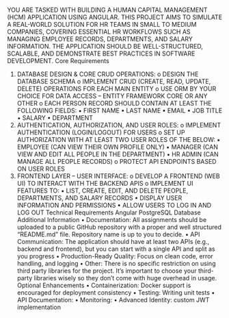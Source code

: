 YOU ARE TASKED WITH BUILDING A HUMAN CAPITAL MANAGEMENT (HCM) APPLICATION USING ANGULAR.
THIS PROJECT AIMS TO SIMULATE A REAL-WORLD SOLUTION FOR HR TEAMS IN SMALL TO MEDIUM COMPANIES,
COVERING ESSENTIAL HR WORKFLOWS SUCH AS MANAGING EMPLOYEE RECORDS, DEPARTMENTS, AND SALARY
INFORMATION. THE APPLICATION SHOULD BE WELL-STRUCTURED, SCALABLE, AND DEMONSTRATE BEST PRACTICES IN
SOFTWARE DEVELOPMENT.
Core Requirements

1. DATABASE DESIGN & CORE CRUD OPERATIONS:
   o DESIGN THE DATABASE SCHEMA
   o IMPLEMENT CRUD (CREATE, READ, UPDATE, DELETE) OPERATIONS FOR EACH MAIN ENTITY
   o USE ORM BY YOUR CHOICE FOR DATA ACCESS – ENTITY FRAMEWORK CORE OR ANY OTHER
   o EACH PERSON RECORD SHOULD CONTAIN AT LEAST THE FOLLOWING FIELDS:
   ▪ FIRST NAME
   ▪ LAST NAME
   ▪ EMAIL
   ▪ JOB TITLE
   ▪ SALARY
   ▪ DEPARTMENT
2. AUTHENTICATION, AUTHORIZATION, AND USER ROLES:
   o IMPLEMENT AUTHENTICATION (LOGIN/LOGOUT) FOR USERS
   o SET UP AUTHORIZATION WITH AT LEAST TWO USER ROLES OF THE BELOW:
   ▪ EMPLOYEE (CAN VIEW THEIR OWN PROFILE ONLY)
   ▪ MANAGER (CAN VIEW AND EDIT ALL PEOPLE IN THE DEPARTMENT)
   ▪ HR ADMIN (CAN MANAGE ALL PEOPLE RECORDS)
   o PROTECT API ENDPOINTS BASED ON USER ROLES
3. FRONTEND LAYER – USER INTERFACE:
   o DEVELOP A FRONTEND (WEB UI) TO INTERACT WITH THE BACKEND APIS
   o IMPLEMENT UI FEATURES TO:
   ▪ LIST, CREATE, EDIT, AND DELETE PEOPLE, DEPARTMENTS, AND SALARY RECORDS
   ▪ DISPLAY USER INFORMATION AND PERMISSIONS
   ▪ ALLOW USERS TO LOG IN AND LOG OUT
   Technical Requirements
   Angular
   PostgreSQL Database
   Additional Information
   • Documentation: All assignments should be uploaded to a public GitHub repository with a proper and
   well structured “README.md” file. Repository name is up to you to decide.
   • API Communication: The application should have at least two APIs (e.g., backend and frontend), but
   you can start with a single API and split as you progress
   • Production-Ready Quality: Focus on clean code, error handling, and logging
   • Other: There is no specific restriction on using third party libraries for the project. It’s important to
   choose your third-party libraries wisely so they don’t come with huge overhead in usage.
   Optional Enhancements
   • Containerization: Docker support is encouraged for deployment consistency
   • Testing: Writing unit tests
   • API Documentation:
   • Monitoring:
   • Advanced Identity: custom JWT implementation
